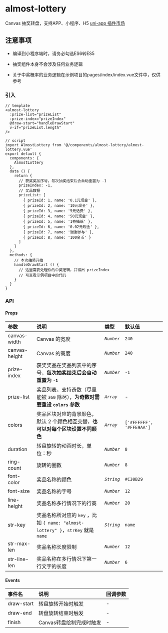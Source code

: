 # almost-lottery
Canvas 抽奖转盘，支持APP、小程序、H5
[uni-app 插件市场](https://ext.dcloud.net.cn/plugin?id=1030)


## 注意事项

- 编译到小程序端时，请务必勾选ES6转ES5

- 抽奖组件本身不会涉及任何业务逻辑

- 关于中奖概率的业务逻辑在示例项目的pages/index/index.vue文件中，仅供参考

### 引入
```
// template
<almost-lottery
  :prize-list="prizeList"
  :prize-index="prizeIndex"
  @draw-start="handleDrawStart"
  v-if="prizeList.length"
/>

// script
import AlmostLottery from '@/components/almost-lottery/almost-lottery.vue'
export default {
  components: {
    AlmostLottery
  },
  data () {
    return {
      // 获奖奖品序号，每次抽奖结束后会自动重置为 -1
      prizeIndex: -1,
      // 奖品数据
      prizeList: [
        { prizeId: 1, name: '0.1元现金' },
        { prizeId: 2, name: '10元现金' },
        { prizeId: 3, name: '5元话费' },
        { prizeId: 4, name: '50元现金' },
        { prizeId: 5, name: '1卷抽纸' },
        { prizeId: 6, name: '0.02元现金' },
        { prizeId: 7, name: '谢谢参与' },
        { prizeId: 8, name: '100金币' }
      ]
    }
  },
  methods: {
    // 本次抽奖开始
    handleDrawStart () {
      // 这里需要处理你的中奖逻辑，并得出 prizeIndex
      // 可查看示例项目中的代码
    }
  }
}
```

### API
#### Props
参数 | 说明 | 类型 | 默认值
:---|:---|:---|:---
canvas-width | Canvas 的宽度 | *`Number`* | `240`
canvas-height | Canvas 的高度 | *`Number`* | `240`
prize-index | 获奖奖品在奖品列表中的序号，**每次抽奖结束后会自动重置为 `-1`** | *`Number`* | `-1`
prize-list | 奖品列表，支持奇数（尽量能被 `360` 除尽），**为奇数时需要重设 `colors` 参数** | *`Array`* | -
colors | 奖品区块对应的背景颜色，默认 2 个颜色相互交替，**也可以对每个区块设置不同颜色** | *`Array`* | `['#FFFFFF', '#FFE9AA']`
duration | 转盘旋转的动画时长，单位：秒 | *`Number`* | `8`
ring-count | 旋转的圈数 | *`Number`* | `8`
font-color | 奖品名称的颜色 | *`String`* | `#C30B29`
font-size | 奖品名称的字号 | *`Number`* | `12`
line-height | 奖品名称多行情况下的行高 | *`Number`* | `20`
str-key | 奖品名称所对应的 `key` ，比如 `{ name: "almost-lottery" }`，`strKey` 就是 `name` | *`String`* | `name`
str-max-len | 奖品名称长度限制 | *`Number`* | `12`
str-line-len | 奖品名称在多行情况下第一行文字的长度 | *`Number`* | `6`

#### Events
事件名 | 说明 | 回调参数
:---|:---|:---
draw-start | 转盘旋转开始时触发 | -
draw-end | 转盘旋转结束时触发 | -
finish | Canvas转盘绘制完成时触发 | -